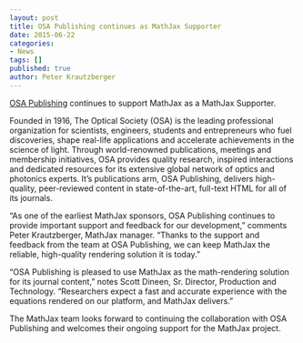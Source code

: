 ```yaml
---
layout: post
title: OSA Publishing continues as MathJax Supporter
date: 2015-06-22
categories:
- News
tags: []
published: true
author: Peter Krautzberger
---
```


[OSA Publishing](https://www.osapublishing.org/) continues to support MathJax as a MathJax Supporter.

Founded in 1916, The Optical Society (OSA) is the leading professional organization for scientists, engineers, students and entrepreneurs who fuel discoveries, shape real-life applications and accelerate achievements in the science of light. Through world-renowned publications, meetings and membership initiatives, OSA provides quality research, inspired interactions and dedicated resources for its extensive global network of optics and photonics experts.  It’s publications arm, OSA Publishing, delivers high-quality, peer-reviewed content in state-of-the-art, full-text HTML for all of its journals.

“As one of the earliest MathJax sponsors, OSA Publishing continues to provide important support and feedback for our development,” comments Peter Krautzberger, MathJax manager. “Thanks to the support and feedback from the team at OSA Publishing, we can keep MathJax the reliable, high-quality rendering solution it is today.”

“OSA Publishing is pleased to use MathJax as the math-rendering solution for its journal content,” notes Scott Dineen, Sr. Director, Production and Technology. “Researchers expect a fast and accurate experience with the equations rendered on our platform, and MathJax delivers.”

The MathJax team looks forward to continuing the collaboration with OSA Publishing and welcomes their ongoing support for the MathJax project.
